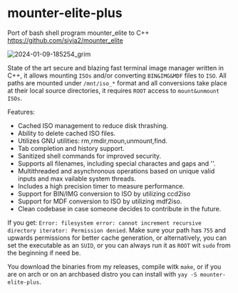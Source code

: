 # mounter-elite-plus
Port of bash shell program mounter_elite to C++ 
https://github.com/siyia2/mounter_elite

![2024-01-09-185254_grim](https://github.com/siyia2/mounter-elite-plus/assets/46220960/43d6bf11-12a4-46a1-bb1b-7c215e40b28a)

State of the art secure and blazing fast terminal image manager written in C++, it allows mounting `ISOs` and/or converting `BIN&IMG&MDF` files to `ISO`. All paths are mounted under `/mnt/iso_*` format and all conversions take place at their local source directories, it requires `ROOT` access to `mount&unmount ISOs`. 

Features:
* Cached ISO management to reduce disk thrashing.
* Ability to delete cached ISO files.
* Utilizes GNU utilities: rm,rmdir,moun,unmount,find.
* Tab completion and history support.
* Sanitized shell commands for improved security.
* Supports all filenames, including special charactes and gaps and ''.
* Multithreaded and asynchronous operations based on unique valid inputs and max vailable system threads.
* Includes a high precision timer to measure performance.
* Support for BIN/IMG conversion to ISO by utilizing ccd2iso
* Support for MDF conversion to ISO by utilizing mdf2iso.
* Clean codebase in case someone decides to contribute in the future.

If you get: `Error: filesystem error: cannot increment recursive directory iterator: Permission denied`.
Make sure your path has `755` and upwards permissions for better cache generation, or alternatively, you can set the executable as an `SUID`, or you can always run it as `ROOT` wit `sudo` from the beginning if need be.

You download the binaries from my releases, compile witk `make`, or if you are on arch or on an archbased distro you can install with `yay -S mounter-elite-plus`.

